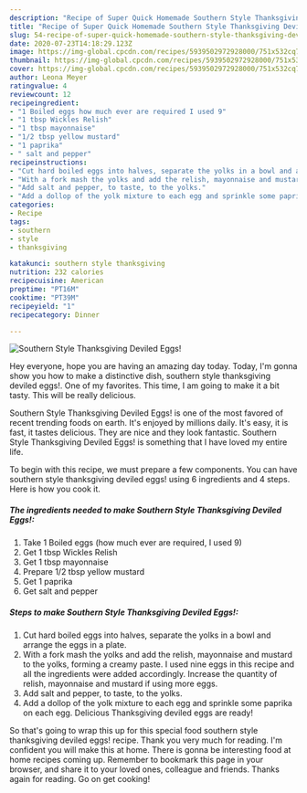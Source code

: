 ```yaml
---
description: "Recipe of Super Quick Homemade Southern Style Thanksgiving Deviled Eggs!"
title: "Recipe of Super Quick Homemade Southern Style Thanksgiving Deviled Eggs!"
slug: 54-recipe-of-super-quick-homemade-southern-style-thanksgiving-deviled-eggs
date: 2020-07-23T14:18:29.123Z
image: https://img-global.cpcdn.com/recipes/5939502972928000/751x532cq70/southern-style-thanksgiving-deviled-eggs-recipe-main-photo.jpg
thumbnail: https://img-global.cpcdn.com/recipes/5939502972928000/751x532cq70/southern-style-thanksgiving-deviled-eggs-recipe-main-photo.jpg
cover: https://img-global.cpcdn.com/recipes/5939502972928000/751x532cq70/southern-style-thanksgiving-deviled-eggs-recipe-main-photo.jpg
author: Leona Meyer
ratingvalue: 4
reviewcount: 12
recipeingredient:
- "1 Boiled eggs how much ever are required I used 9"
- "1 tbsp Wickles Relish"
- "1 tbsp mayonnaise"
- "1/2 tbsp yellow mustard"
- "1 paprika"
- " salt and pepper"
recipeinstructions:
- "Cut hard boiled eggs into halves, separate the yolks in a bowl and arrange the eggs in a plate."
- "With a fork mash the yolks and add the relish, mayonnaise and mustard to the yolks, forming a creamy paste. I used nine eggs in this recipe and all the ingredients were added accordingly. Increase the quantity of relish, mayonnaise and mustard if using more eggs."
- "Add salt and pepper, to taste, to the yolks."
- "Add a dollop of the yolk mixture to each egg and sprinkle some paprika on each egg. Delicious Thanksgiving deviled eggs are ready!"
categories:
- Recipe
tags:
- southern
- style
- thanksgiving

katakunci: southern style thanksgiving 
nutrition: 232 calories
recipecuisine: American
preptime: "PT16M"
cooktime: "PT39M"
recipeyield: "1"
recipecategory: Dinner

---
```



![Southern Style Thanksgiving Deviled Eggs!](https://img-global.cpcdn.com/recipes/5939502972928000/751x532cq70/southern-style-thanksgiving-deviled-eggs-recipe-main-photo.jpg)

Hey everyone, hope you are having an amazing day today. Today, I'm gonna show you how to make a distinctive dish, southern style thanksgiving deviled eggs!. One of my favorites. This time, I am going to make it a bit tasty. This will be really delicious.



Southern Style Thanksgiving Deviled Eggs! is one of the most favored of recent trending foods on earth. It's enjoyed by millions daily. It's easy, it is fast, it tastes delicious. They are nice and they look fantastic. Southern Style Thanksgiving Deviled Eggs! is something that I have loved my entire life.


To begin with this recipe, we must prepare a few components. You can have southern style thanksgiving deviled eggs! using 6 ingredients and 4 steps. Here is how you cook it.

<!--inarticleads1-->

##### The ingredients needed to make Southern Style Thanksgiving Deviled Eggs!:

1. Take 1 Boiled eggs (how much ever are required, I used 9)
1. Get 1 tbsp Wickles Relish
1. Get 1 tbsp mayonnaise
1. Prepare 1/2 tbsp yellow mustard
1. Get 1 paprika
1. Get  salt and pepper




<!--inarticleads2-->

##### Steps to make Southern Style Thanksgiving Deviled Eggs!:

1. Cut hard boiled eggs into halves, separate the yolks in a bowl and arrange the eggs in a plate.
1. With a fork mash the yolks and add the relish, mayonnaise and mustard to the yolks, forming a creamy paste. I used nine eggs in this recipe and all the ingredients were added accordingly. Increase the quantity of relish, mayonnaise and mustard if using more eggs.
1. Add salt and pepper, to taste, to the yolks.
1. Add a dollop of the yolk mixture to each egg and sprinkle some paprika on each egg. Delicious Thanksgiving deviled eggs are ready!




So that's going to wrap this up for this special food southern style thanksgiving deviled eggs! recipe. Thank you very much for reading. I'm confident you will make this at home. There is gonna be interesting food at home recipes coming up. Remember to bookmark this page in your browser, and share it to your loved ones, colleague and friends. Thanks again for reading. Go on get cooking!
